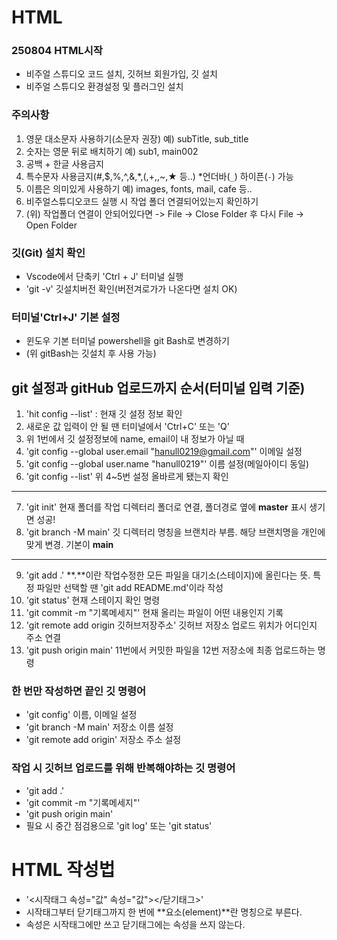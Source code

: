 # HTML
### 250804 HTML시작
* 비주얼 스튜디오 코드 설치, 깃허브 회원가입, 깃 설치
* 비주얼 스튜디오 환경설정 및 플러그인 설치
### 주의사항
1. 영문 대소문자 사용하기(소문자 권장) 예) subTitle, sub_title
2. 숫자는 영문 뒤로 배치하기 예) sub1, main002
3. 공백 + 한글 사용금지
4. 특수문자 사용금지(#,$,%,^,&,*,(,+,\,~,★ 등..) *언더바(`_`) 하이픈(`-`) 가능
5. 이름은 의미있게 사용하기 예) images, fonts, mail, cafe 등..
6. 비주얼스튜디오코드 실행 시 작업 폴더 연결되어있는지 확인하기
7. (위) 작업폴더 연결이 안되어있다면 -> File -> Close Folder 후 다시 File -> Open Folder
### 깃(Git) 설치 확인
* Vscode에서 단축키 'Ctrl + J' 터미널 실행
* 'git -v' 깃설치버전 확인(버전겨로가가 나온다면 설치 OK)
### 터미널'Ctrl+J' 기본 설정
* 윈도우 기본 터미널 powershell을 git Bash로 변경하기
* (위 gitBash는 깃설치 후 사용 가능)
## git 설정과 gitHub 업로드까지 순서(터미널 입력 기준)
1. 'hit config --list' : 현재 깃 설정 정보 확인
2. 새로운 값 입력이 안 될 땐 터미널에서 'Ctrl+C' 또는 'Q'
3. 위 1번에서 깃 설정정보에 name, email이 내 정보가 아닐 때
4. 'git config --global user.email "hanull0219@gmail.com"' 이메일 설정
5. 'git config --global user.name "hanull0219"' 이름 설정(메일아이디 동일)
6. 'git config --list' 위 4~5번 설정 올바르게 됐는지 확인
---
7. 'git init' 현재 폴더를 작업 디렉터리 폴더로 연결, 폴더경로 옆에 **master** 표시 생기면 성공!
8. 'git branch -M main' 깃 디렉터리 명칭을 브랜치라 부름. 해당 브랜치명을 개인에 맞게 변경. 기본이 **main**
---
9. 'git add .' **.**이란 작업수정한 모든 파일을 대기소(스테이지)에 올린다는 뜻. 특정 파일만 선택할 땐 'git add README.md'이라 작성
10. 'git status' 현재 스테이지 확인 명령
11. 'git commit -m "기록메세지"' 현재 올리는 파일이 어떤 내용인지 기록
12. 'git remote add origin 깃허브저장주소' 깃허브 저장소 업로드 위치가 어디인지 주소 연결
13. 'git push origin main' 11번에서 커밋한 파일을 12번 저장소에 최종 업로드하는 명령
### 한 번만 작성하면 끝인 깃 명령어
* 'git config' 이름, 이메일 설정
* 'git branch -M main' 저장소 이름 설정
* 'git remote add origin' 저장소 주소 설정
### 작업 시 깃허브 업로드를 위해 반복해야하는 깃 명령어
* 'git add .'
* 'git commit -m "기록메세지"'
* 'git push origin main'
* 필요 시 중간 점검용으로 'git log' 또는 'git status'
# HTML 작성법
* '<시작태그 속성="값" 속성="값"></닫기태그>'
* 시작태그부터 닫기태그까지 한 번에 **요소(element)**란 명칭으로 부른다.
* 속성은 시작태그에만 쓰고 닫기태그에는 속성을 쓰지 않는다.